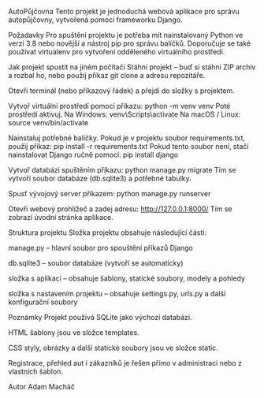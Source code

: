 AutoPůjčovna
Tento projekt je jednoduchá webová aplikace pro správu autopůjčovny, vytvořená pomocí frameworku Django.

Požadavky
Pro spuštění projektu je potřeba mít nainstalovaný Python ve verzi 3.8 nebo novější a nástroj pip pro správu balíčků. Doporučuje se také používat virtualenv pro vytvoření odděleného virtuálního prostředí.

Jak projekt spustit na jiném počítači
Stáhni projekt – buď si stáhni ZIP archiv a rozbal ho, nebo použij příkaz git clone a adresu repozitáře.

Otevři terminál (nebo příkazový řádek) a přejdi do složky s projektem.

Vytvoř virtuální prostředí pomocí příkazu:
python -m venv venv
Poté prostředí aktivuj.
Na Windows: venv\Scripts\activate
Na macOS / Linux: source venv/bin/activate

Nainstaluj potřebné balíčky. Pokud je v projektu soubor requirements.txt, použij příkaz:
pip install -r requirements.txt
Pokud tento soubor není, stačí nainstalovat Django ručně pomocí:
pip install django

Vytvoř databázi spuštěním příkazu:
python manage.py migrate
Tím se vytvoří soubor databáze (db.sqlite3) a potřebné tabulky.

Spusť vývojový server příkazem:
python manage.py runserver

Otevři webový prohlížeč a zadej adresu:
http://127.0.0.1:8000/
Tím se zobrazí úvodní stránka aplikace.

Struktura projektu
Složka projektu obsahuje následující části:

manage.py – hlavní soubor pro spouštění příkazů Django

db.sqlite3 – soubor databáze (vytvoří se automaticky)

složka s aplikací – obsahuje šablony, statické soubory, modely a pohledy

složka s nastavením projektu – obsahuje settings.py, urls.py a další konfigurační soubory

Poznámky
Projekt používá SQLite jako výchozí databázi.

HTML šablony jsou ve složce templates.

CSS styly, obrázky a další statické soubory jsou ve složce static.

Registrace, přehled aut i zákazníků je řešen přímo v administraci nebo z vlastních šablon.

Autor
Adam Macháč


